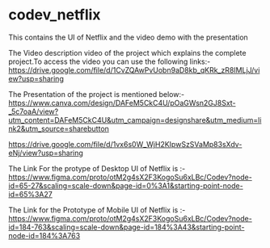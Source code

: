 # codev_netflix
This contains the UI of Netflix and the video demo with the presentation

The Video description video of the project which explains the complete project.To access the video you can use the following links:-
https://drive.google.com/file/d/1CvZQAwPvUobn9aD8kb_qKRk_zR8IMLjJ/view?usp=sharing

The Presentation of the project is mentioned below:-
https://www.canva.com/design/DAFeM5CkC4U/pOaGWsn2GJ8Sxt-_5c7oaA/view?utm_content=DAFeM5CkC4U&utm_campaign=designshare&utm_medium=link2&utm_source=sharebutton

https://drive.google.com/file/d/1vx6s0W_WjH2KIpwSzSVaMp83sXdv-eNj/view?usp=sharing

The Link For the protype of Desktop UI of Netflix is :-
https://www.figma.com/proto/otM2g4sX2F3KogoSu6xLBc/Codev?node-id=65-27&scaling=scale-down&page-id=0%3A1&starting-point-node-id=65%3A27

The Link for the Prototype of Mobile UI of Netflix is :-
https://www.figma.com/proto/otM2g4sX2F3KogoSu6xLBc/Codev?node-id=184-763&scaling=scale-down&page-id=184%3A43&starting-point-node-id=184%3A763

